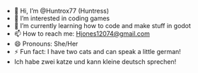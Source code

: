 - 👋 Hi, I’m @Huntrox77 (Huntress)
- 👀 I’m interested in coding games
- 🌱 I’m currently learning how to code and make stuff in godot
- 📫 How to reach me: Hjones12074@gmail.com
- 😄 Pronouns: She/Her
- ⚡ Fun fact: I have two cats and can speak a little german!
- Ich habe zwei katze und kann kleine deutsch sprechen!

<!---
Huntrox77/Huntrox77 is a ✨ special ✨ repository because its `README.md` (this file) appears on your GitHub profile.
You can click the Preview link to take a look at your changes.
--->
